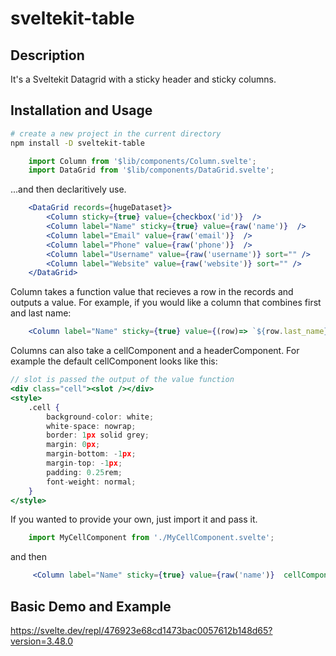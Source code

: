 # sveltekit-table

## Description
It's a Sveltekit Datagrid with a sticky header and sticky columns.


## Installation and Usage
```bash
# create a new project in the current directory
npm install -D sveltekit-table
```

```typescript
	import Column from '$lib/components/Column.svelte';
	import DataGrid from '$lib/components/DataGrid.svelte';
```

...and then declaritively use.

```jsx
    <DataGrid records={hugeDataset}>
        <Column sticky={true} value={checkbox('id')}  />
        <Column label="Name" sticky={true} value={raw('name')}  />
        <Column label="Email" value={raw('email')}  />
        <Column label="Phone" value={raw('phone')}  />
        <Column label="Username" value={raw('username')} sort="" />
        <Column label="Website" value={raw('website')} sort="" />
    </DataGrid>
```

Column takes a function value that recieves a row in the records and outputs a value. For example, if you would like a column
that combines first and last name:

```jsx
    <Column label="Name" sticky={true} value={(row)=> `${row.last_name}, ${row.first_name}`} />
```

Columns can also take a cellComponent and a headerComponent. For example the default cellComponent looks like this:

```jsx
// slot is passed the output of the value function
<div class="cell"><slot /></div>
<style>
	.cell {
        background-color: white;
        white-space: nowrap;
        border: 1px solid grey;
        margin: 0px;
        margin-bottom: -1px;
        margin-top: -1px;
        padding: 0.25rem;
        font-weight: normal;
	}
</style>
```

If you wanted to provide your own, just import it and pass it.
```typescript
    import MyCellComponent from './MyCellComponent.svelte';
```

and then

```jsx
     <Column label="Name" sticky={true} value={raw('name')}  cellComponent={MyCellComponent}/>
```

## Basic Demo and Example
https://svelte.dev/repl/476923e68cd1473bac0057612b148d65?version=3.48.0


